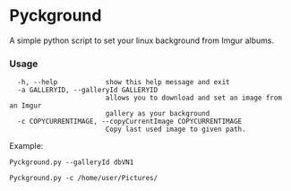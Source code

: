 # Pyckground
A simple python script to set your linux background from Imgur albums.

### Usage
```
  -h, --help            show this help message and exit
  -a GALLERYID, --galleryId GALLERYID
                        allows you to download and set an image from an Imgur
                        gallery as your background
  -c COPYCURRENTIMAGE, --copyCurrentImage COPYCURRENTIMAGE
                        Copy last used image to given path.

```
Example:
```
Pyckground.py --galleryId dbVN1

Pyckground.py -c /home/user/Pictures/

```
